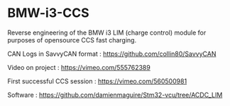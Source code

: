 # BMW-i3-CCS
Reverse engineering of the BMW i3 LIM (charge control) module for purposes of opensource CCS fast charging.

CAN Logs in SavvyCAN format : 
https://github.com/collin80/SavvyCAN

Video on project : https://vimeo.com/555762389

First successful CCS session : https://vimeo.com/560500981

Software : https://github.com/damienmaguire/Stm32-vcu/tree/ACDC_LIM
